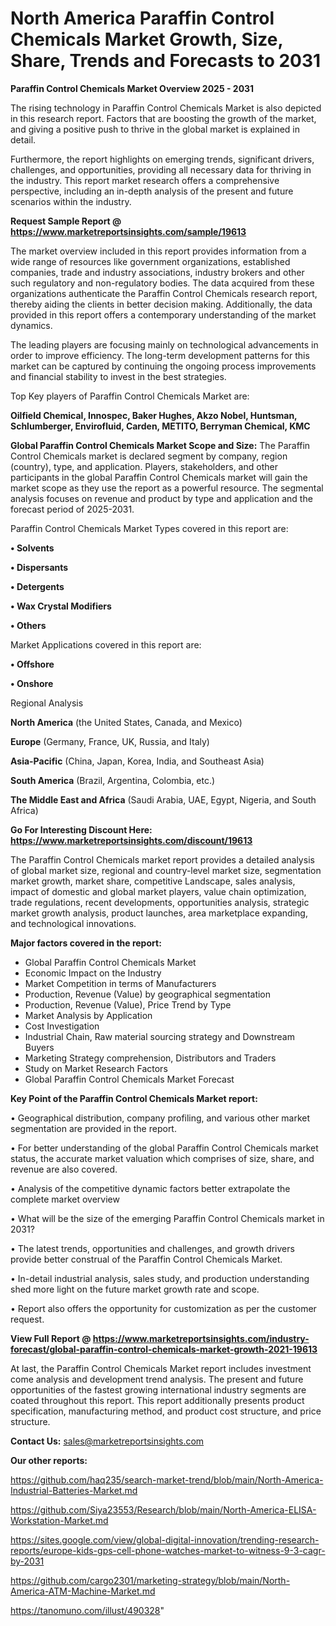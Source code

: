 # North America Paraffin Control Chemicals Market Growth, Size, Share, Trends and Forecasts to 2031

<Strong> Paraffin Control Chemicals Market Overview 2025 - 2031</strong>

The rising technology in Paraffin Control Chemicals Market is also depicted in this research report. Factors that are boosting the growth of the market, and giving a positive push to thrive in the global market is explained in detail.

Furthermore, the report highlights on emerging trends, significant drivers, challenges, and opportunities, providing all necessary data for thriving in the industry. This report market research offers a comprehensive perspective, including an in-depth analysis of the present and future scenarios within the industry.

<strong>Request Sample Report @ <a href=https://www.marketreportsinsights.com/sample/19613>https://www.marketreportsinsights.com/sample/19613</a></strong>

The market overview included in this report provides information from a wide range of resources like government organizations, established companies, trade and industry associations, industry brokers and other such regulatory and non-regulatory bodies. The data acquired from these organizations authenticate the Paraffin Control Chemicals research report, thereby aiding the clients in better decision making. Additionally, the data provided in this report offers a contemporary understanding of the market dynamics.

The leading players are focusing mainly on technological advancements in order to improve efficiency. The long-term development patterns for this market can be captured by continuing the ongoing process improvements and financial stability to invest in the best strategies.

Top Key players of Paraffin Control Chemicals Market are:

<strong>Oilfield Chemical, Innospec, Baker Hughes, Akzo Nobel, Huntsman, Schlumberger, Envirofluid, Carden, METITO, Berryman Chemical, KMC</strong>

<strong><b>Global Paraffin Control Chemicals Market Scope and Size:</b></strong>
The Paraffin Control Chemicals market is declared segment by company, region (country), type, and application. Players, stakeholders, and other participants in the global Paraffin Control Chemicals market will gain the market scope as they use the report as a powerful resource. The segmental analysis focuses on revenue and product by type and application and the forecast period of 2025-2031.

Paraffin Control Chemicals Market Types covered in this report are:

<strong>• Solvents

• Dispersants

• Detergents

• Wax Crystal Modifiers

• Others</strong>

Market Applications covered in this report are:

<strong>• Offshore

• Onshore</strong> 

Regional Analysis

<strong>North America</strong> (the United States, Canada, and Mexico)

<strong>Europe</strong> (Germany, France, UK, Russia, and Italy)

<strong>Asia-Pacific</strong> (China, Japan, Korea, India, and Southeast Asia)

<strong>South America</strong> (Brazil, Argentina, Colombia, etc.)

<strong>The Middle East and Africa</strong> (Saudi Arabia, UAE, Egypt, Nigeria, and South Africa)

<strong>Go For Interesting Discount Here: <a href=https://www.marketreportsinsights.com/discount/19613>https://www.marketreportsinsights.com/discount/19613</a></strong>

The Paraffin Control Chemicals market report provides a detailed analysis of global market size, regional and country-level market size, segmentation market growth, market share, competitive Landscape, sales analysis, impact of domestic and global market players, value chain optimization, trade regulations, recent developments, opportunities analysis, strategic market growth analysis, product launches, area marketplace expanding, and technological innovations.

<strong><b>Major factors covered in the report:</b></strong>
<ul>
  <li>Global Paraffin Control Chemicals Market </li>
  <li>Economic Impact on the Industry</li>
  <li>Market Competition in terms of Manufacturers</li>
  <li>Production, Revenue (Value) by geographical segmentation</li>
  <li>Production, Revenue (Value), Price Trend by Type</li>
  <li>Market Analysis by Application</li>
  <li>Cost Investigation</li>
  <li>Industrial Chain, Raw material sourcing strategy and Downstream Buyers</li>
  <li>Marketing Strategy comprehension, Distributors and Traders</li>
  <li>Study on Market Research Factors</li>
  <li>Global Paraffin Control Chemicals Market Forecast</li>
</ul>

<strong><b>Key Point of the Paraffin Control Chemicals Market report:</b></strong>

• Geographical distribution, company profiling, and various other market segmentation are provided in the report.

• For better understanding of the global Paraffin Control Chemicals market status, the accurate market valuation which comprises of size, share, and revenue are also covered.

• Analysis of the competitive dynamic factors better extrapolate the complete market overview

• What will be the size of the emerging Paraffin Control Chemicals market in 2031?

• The latest trends, opportunities and challenges, and growth drivers provide better construal of the Paraffin Control Chemicals Market.

• In-detail industrial analysis, sales study, and production understanding shed more light on the future market growth rate and scope.

• Report also offers the opportunity for customization as per the customer request.

<strong><b>View Full Report @ <a href=https://www.marketreportsinsights.com/industry-forecast/global-paraffin-control-chemicals-market-growth-2021-19613>https://www.marketreportsinsights.com/industry-forecast/global-paraffin-control-chemicals-market-growth-2021-19613</a></b></strong>


At last, the Paraffin Control Chemicals Market report includes investment come analysis and development trend analysis. The present and future opportunities of the fastest growing international industry segments are coated throughout this report. This report additionally presents product specification, manufacturing method, and product cost structure, and price structure.

<strong>Contact Us:</strong>
sales@marketreportsinsights.com

<strong>Our other reports:</strong>

<a href=https://github.com/haq235/search-market-trend/blob/main/North-America-Industrial-Batteries-Market.md>https://github.com/haq235/search-market-trend/blob/main/North-America-Industrial-Batteries-Market.md</a>

<a href=https://github.com/Siya23553/Research/blob/main/North-America-ELISA-Workstation-Market.md>https://github.com/Siya23553/Research/blob/main/North-America-ELISA-Workstation-Market.md</a>

<a href=https://sites.google.com/view/global-digital-innovation/trending-research-reports/europe-kids-gps-cell-phone-watches-market-to-witness-9-3-cagr-by-2031>https://sites.google.com/view/global-digital-innovation/trending-research-reports/europe-kids-gps-cell-phone-watches-market-to-witness-9-3-cagr-by-2031</a>

<a href=https://github.com/cargo2301/marketing-strategy/blob/main/North-America-ATM-Machine-Market.md>https://github.com/cargo2301/marketing-strategy/blob/main/North-America-ATM-Machine-Market.md</a>

<a href=https://tanomuno.com/illust/490328>https://tanomuno.com/illust/490328</a>"
